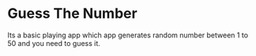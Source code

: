 # Guess The Number
 Its a basic playing app which app generates random number between 1 to 50 and you need to guess it.
 
